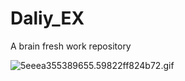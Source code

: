 # Daliy_EX

A brain fresh work repository

![5eeea355389655.59822ff824b72.gif](https://s2.loli.net/2022/09/19/WtZqPoDVOCU6edG.gif)